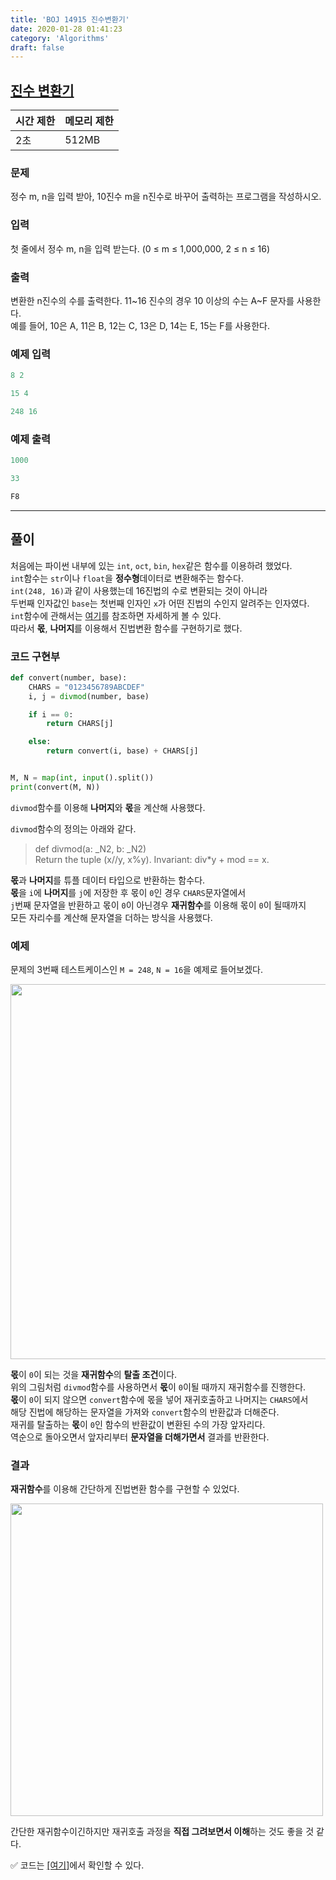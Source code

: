 ```yaml
---
title: 'BOJ 14915 진수변환기'
date: 2020-01-28 01:41:23
category: 'Algorithms'
draft: false
---
```


## [진수 변환기](https://www.acmicpc.net/problem/14915)

| 시간 제한 | 메모리 제한 |
| --------- | ----------- |
| 2초       | 512MB       |

### 문제

정수 m, n을 입력 받아, 10진수 m을 n진수로 바꾸어 출력하는 프로그램을 작성하시오.<br/>

### 입력

첫 줄에서 정수 m, n을 입력 받는다. (0 ≤ m ≤ 1,000,000, 2 ≤ n ≤ 16)<br/>

### 출력

변환한 n진수의 수를 출력한다. 11~16 진수의 경우 10 이상의 수는 A~F 문자를 사용한다.<br/>
예를 들어, 10은 A, 11은 B, 12는 C, 13은 D, 14는 E, 15는 F를 사용한다.<br/>

### 예제 입력

```python
8 2
```

```python
15 4
```

```python
248 16
```

### 예제 출력

```python
1000
```

```python
33
```

```python
F8
```

---

## 풀이

처음에는 파이썬 내부에 있는 `int`, `oct`, `bin`, `hex`같은 함수를 이용하려 했었다.<br>
`int`함수는 `str`이나 `float`을 **정수형**데이터로 변환해주는 함수다.<br>
`int(248, 16)`과 같이 사용했는데 16진법의 수로 변환되는 것이 아니라<br>
두번째 인자값인 `base`는 첫번째 인자인 `x`가 어떤 진법의 수인지 알려주는 인자였다.<br>
`int`함수에 관해서는 [여기](https://technote.kr/256)를 참조하면 자세하게 볼 수 있다.<br>
따라서 **몫**, **나머지**를 이용해서 진법변환 함수를 구현하기로 했다.<br>

### 코드 구현부

```python
def convert(number, base):
    CHARS = "0123456789ABCDEF"
    i, j = divmod(number, base)

    if i == 0:
        return CHARS[j]

    else:
        return convert(i, base) + CHARS[j]


M, N = map(int, input().split())
print(convert(M, N))
```

`divmod`함수를 이용해 **나머지**와 **몫**을 계산해 사용했다.<br>

`divmod`함수의 정의는 아래와 같다.<br>

> def divmod(a: \_N2, b: \_N2)<br>
> Return the tuple (x//y, x%y). Invariant: div\*y + mod == x.

**몫**과 **나머지**를 튜플 데이터 타입으로 반환하는 함수다.<br>
**몫**을 `i`에 **나머지**를 `j`에 저장한 후 몫이 `0`인 경우 `CHARS`문자열에서<br>
`j`번째 문자열을 반환하고 몫이 `0`이 아닌경우 **재귀함수**를 이용해 몫이 `0`이 될때까지<br>
모든 자리수를 계산해 문자열을 더하는 방식을 사용했다.<br>

### 예제

문제의 3번째 테스트케이스인 `M = 248`, `N = 16`을 예제로 들어보겠다.<br>

<img src="/assets/2020-01-28-14915/1.PNG" width="600" height="auto">

**몫**이 `0`이 되는 것을 **재귀함수**의 **탈출 조건**이다.<br>
위의 그림처럼 `divmod`함수를 사용하면서 **몫**이 `0`이될 때까지 재귀함수를 진행한다.<br>
**몫**이 `0`이 되지 않으면 `convert`함수에 몫을 넣어 재귀호출하고 나머지는 `CHARS`에서<br>
해당 진법에 해당하는 문자열을 가져와 `convert`함수의 반환값과 더해준다.<br>
재귀를 탈출하는 **몫**이 `0`인 함수의 반환값이 변환된 수의 가장 앞자리다.<br>
역순으로 돌아오면서 앞자리부터 **문자열을 더해가면서** 결과를 반환한다.<br>

### 결과

**재귀함수**를 이용해 간단하게 진법변환 함수를 구현할 수 있었다.<br/>

<img src="/assets/2020-01-28-14915/2.PNG" width="500" height="auto">

간단한 재귀함수이긴하지만 재귀호출 과정을 **직접 그려보면서 이해**하는 것도 좋을 것 같다.<br>

&#9989; 코드는 [[여기]](https://github.com/alstn2468/BaekJoon_Online_Judge/blob/master/14900~14999/14915.py)에서 확인할 수 있다.
